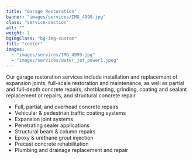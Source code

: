 ```yaml
---
title: "Garage Restoration"
banner: "images/services/IMG_4999.jpg"
class: "service-section"
alt: ""
weight: 1
bgImgClass: "bg-img-custom"
fill: "center"
images:
  - "images/services/IMG_4999.jpg"
  - "images/services/water_jet_power1.jpeg"
---
```


Our garage restoration services include installation and replacement of expansion joints, full-scale restoration and maintenance, as well as partial and full-depth concrete repairs, shotblasting, grinding, coating and sealant replacement or repairs, and structural concrete repair.

- Full, partial, and overhead concrete repairs
- Vehicular & pedestrian traffic coating systems
- Expansion joint systems
- Penetrating sealer applications
- Structural beam & column repairs
- Epoxy & urethane grout injection
- Precast concrete rehabilitation
- Plumbing and drainage replacement and repair
